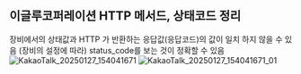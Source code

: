 ## 이글루코퍼레이션 HTTP 메서드, 상태코드 정리
장비에서의 상태값과 HTTP 가 반환하는 응답값(응답코드)의 값이 일치 하지 않을 수 있음 (장비의 설정에 따라)
status_code를 보는 것이 정확할 수 있음
![KakaoTalk_20250127_154041671](https://github.com/user-attachments/assets/cf7a36ae-2f88-4125-b14e-d1d46abdfb15)
![KakaoTalk_20250127_154041671_01](https://github.com/user-attachments/assets/1456f0b2-9e09-49f1-9471-0b661b701fcd)


